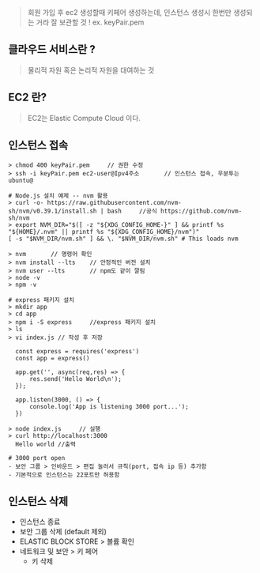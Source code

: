> 회원 가입 후 ec2 생성할때 키페어 생성하는데, 인스턴스 생성시 한번만 생성되는 거라 잘 보관할 것 ! ex. keyPair.pem 

## 클라우드 서비스란 ?
> 물리적 자원 혹은 논리적 자원을 대여하는 것

## EC2 란?
> EC2는 Elastic Compute Cloud 이다.


## 인스턴스 접속 
```
> chmod 400 keyPair.pem     // 권한 수정
> ssh -i keyPair.pem ec2-user@Ipv4주소       // 인스턴스 접속, 우분투는 ubuntu@

# Node.js 설치 예제 -- nvm 활용 
> curl -o- https://raw.githubusercontent.com/nvm-sh/nvm/v0.39.1/install.sh | bash     //공식 https://github.com/nvm-sh/nvm
> export NVM_DIR="$([ -z "${XDG_CONFIG_HOME-}" ] && printf %s "${HOME}/.nvm" || printf %s "${XDG_CONFIG_HOME}/nvm")"
[ -s "$NVM_DIR/nvm.sh" ] && \. "$NVM_DIR/nvm.sh" # This loads nvm

> nvm       // 명령어 확인 
> nvm install --lts    // 안정적인 버전 설치 
> nvm user --lts       // npm도 같이 깔림 
> node -v
> npm -v

# express 패키지 설치 
> mkdir app 
> cd app 
> npm i -S express     //express 패키지 설치 
> ls 
> vi index.js // 작성 후 저장

  const express = requires('express')
  const app = express() 

  app.get('', async(req,res) => {
      res.send('Hello World\n');
  });

  app.listen(3000, () => {
      console.log('App is listening 3000 port...');
  })  

> node index.js     // 실행
> curl http://localhost:3000    
  Hello world //출력

# 3000 port open 
- 보안 그룹 > 인바운드 > 편집 눌러서 규칙(port, 접속 ip 등) 추가함   
- 기본적으로 인스턴스는 22포트만 허용함
```

## 인스턴스 삭제 
- 인스턴스 종료 
- 보안 그룹 삭제 (default 제외)
- ELASTIC BLOCK STORE > 볼륨 확인  
- 네트워크 및 보안 > 키 페어 
  - 키 삭제 